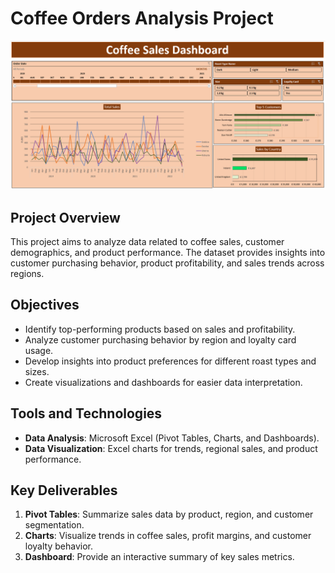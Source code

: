 # Coffee Orders Analysis Project

![Coffee Sales Dashboard](./coffeeSalesDashboard.PNG)

## Project Overview
This project aims to analyze data related to coffee sales, customer demographics, and product performance. The dataset provides insights into customer purchasing behavior, product profitability, and sales trends across regions.

## Objectives
- Identify top-performing products based on sales and profitability.
- Analyze customer purchasing behavior by region and loyalty card usage.
- Develop insights into product preferences for different roast types and sizes.
- Create visualizations and dashboards for easier data interpretation.

## Tools and Technologies
- **Data Analysis**: Microsoft Excel (Pivot Tables, Charts, and Dashboards).
- **Data Visualization**: Excel charts for trends, regional sales, and product performance.

## Key Deliverables
1. **Pivot Tables**: Summarize sales data by product, region, and customer segmentation.
2. **Charts**: Visualize trends in coffee sales, profit margins, and customer loyalty behavior.
3. **Dashboard**: Provide an interactive summary of key sales metrics.
